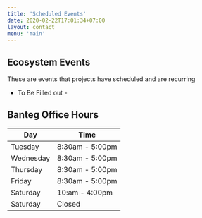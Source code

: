 ```yaml
---
title: 'Scheduled Events'
date: 2020-02-22T17:01:34+07:00
layout: contact
menu: 'main'
---
```


## Ecosystem Events

These are events that projects have scheduled and are recurring

- To Be Filled out -


## Banteg Office Hours



| Day       | Time  |
| --------- | --------------- |
| Tuesday   | 8:30am - 5:00pm |
| Wednesday | 8:30am - 5:00pm |
| Thursday  | 8:30am - 5:00pm |
| Friday    | 8:30am - 5:00pm |
| Saturday  | 10:am - 4:00pm  |
| Saturday  | Closed          |
